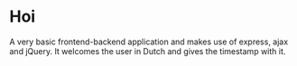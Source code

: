 # Hoi
A very basic frontend-backend application and makes use of express, ajax and jQuery.
It welcomes the user in Dutch and gives the timestamp with it.
